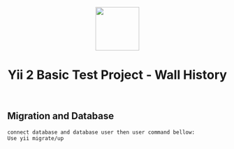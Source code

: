 <p align="center">
    <a href="https://github.com/yiisoft" target="_blank">
        <img src="https://avatars0.githubusercontent.com/u/993323" height="100px">
    </a>
    <h1 align="center">Yii 2 Basic Test Project - Wall History</h1>
    <br>
</p>

Migration and Database
-------------------
    connect database and database user then user command bellow:
    Use yii migrate/up

